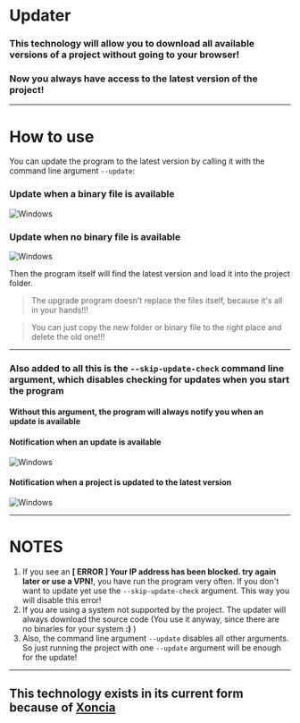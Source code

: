 # Updater

### This technology will allow you to download all available versions of a project without going to your browser!

### Now you always have access to the latest version of the project!

---

# How to use

You can update the program to the latest version by calling it with the command line argument ```--update```:

### Update when a binary file is available
![Windows](https://github.com/rzc0d3r/ESET-KeyGen/blob/main/img/updater_binary_update.png)

### Update when no binary file is available
![Windows](https://github.com/rzc0d3r/ESET-KeyGen/blob/main/img/updater_src_update.png)

Then the program itself will find the latest version and load it into the project folder.

> The upgrade program doesn't replace the files itself, because it's all in your hands!!!

> You can just copy the new folder or binary file to the right place and delete the old one!!!

---

### Also added to all this is the ```--skip-update-check``` command line argument, which disables checking for updates when you start the program
#### Without this argument, the program will always notify you when an update is available

#### Notification when an update is available
![Windows](https://github.com/rzc0d3r/ESET-KeyGen/blob/main/img/updater_available.png)

#### Notification when a project is updated to the latest version
![Windows](https://github.com/rzc0d3r/ESET-KeyGen/blob/main/img/updater_uptodate.png)

---

# NOTES
1. If you see an **[ ERROR ] Your IP address has been blocked. try again later or use a VPN!**, you have run the program very often. If you don't want to update yet use the ```--skip-update-check``` argument. This way you will disable this error!
2. If you are using a system not supported by the project. The updater will always download the source code (You use it anyway, since there are no binaries for your system **:)** )
3. Also, the command line argument ```--update``` disables all other arguments. So just running the project with one ```--update``` argument will be enough for the update!

---
## This technology exists in its current form because of [Xoncia](https://github.com/Xoncia)
